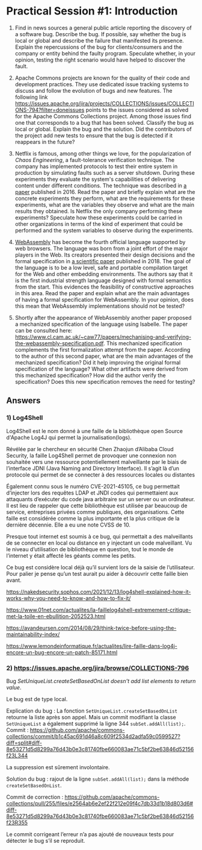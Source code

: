 # Practical Session #1: Introduction

1. Find in news sources a general public article reporting the discovery of a software bug. Describe the bug. If possible, say whether the bug is local or global and describe the failure that manifested its presence. Explain the repercussions of the bug for clients/consumers and the company or entity behind the faulty program. Speculate whether, in your opinion, testing the right scenario would have helped to discover the fault.

2. Apache Commons projects are known for the quality of their code and development practices. They use dedicated issue tracking systems to discuss and follow the evolution of bugs and new features. The following link https://issues.apache.org/jira/projects/COLLECTIONS/issues/COLLECTIONS-794?filter=doneissues points to the issues considered as solved for the Apache Commons Collections project. Among those issues find one that corresponds to a bug that has been solved. Classify the bug as local or global. Explain the bug and the solution. Did the contributors of the project add new tests to ensure that the bug is detected if it reappears in the future?

3. Netflix is famous, among other things we love, for the popularization of *Chaos Engineering*, a fault-tolerance verification technique. The company has implemented protocols to test their entire system in production by simulating faults such as a server shutdown. During these experiments they evaluate the system's capabilities of delivering content under different conditions. The technique was described in [a paper](https://arxiv.org/ftp/arxiv/papers/1702/1702.05843.pdf) published in 2016. Read the paper and briefly explain what are the concrete experiments they perform, what are the requirements for these experiments, what are the variables they observe and what are the main results they obtained. Is Netflix the only company performing these experiments? Speculate how these experiments could be carried in other organizations in terms of the kind of experiment that could be performed and the system variables to observe during the experiments.

4. [WebAssembly](https://webassembly.org/) has become the fourth official language supported by web browsers. The language was born from a joint effort of the major players in the Web. Its creators presented their design decisions and the formal specification in [a scientific paper](https://people.mpi-sws.org/~rossberg/papers/Haas,%20Rossberg,%20Schuff,%20Titzer,%20Gohman,%20Wagner,%20Zakai,%20Bastien,%20Holman%20-%20Bringing%20the%20Web%20up%20to%20Speed%20with%20WebAssembly.pdf) published in 2018. The goal of the language is to be a low level, safe and portable compilation target for the Web and other embedding environments. The authors say that it is the first industrial strength language designed with formal semantics from the start. This evidences the feasibility of constructive approaches in this area. Read the paper and explain what are the main advantages of having a formal specification for WebAssembly. In your opinion, does this mean that WebAssembly implementations should not be tested? 

5.  Shortly after the appearance of WebAssembly another paper proposed a mechanized specification of the language using Isabelle. The paper can be consulted here: https://www.cl.cam.ac.uk/~caw77/papers/mechanising-and-verifying-the-webassembly-specification.pdf. This mechanized specification complements the first formalization attempt from the paper. According to the author of this second paper, what are the main advantages of the mechanized specification? Did it help improving the original formal specification of the language? What other artifacts were derived from this mechanized specification? How did the author verify the specification? Does this new specification removes the need for testing?

## Answers


### 1) Log4Shell 

Log4Shell est le nom donné à une faille de la bibliothèque open Source d'Apache Log4J qui permet la journalisation(logs).  

Révélée par le chercheur en sécurité Chen Zhaojun d’Alibaba Cloud Security, la faille Log4Shell permet de provoquer une connexion non souhaitée vers une ressource potentiellement malveillante par le biais de l’interface JDNI (Java Naming and Directory Interface). Il s’agit là d’un protocole qui permet de se connecter à des ressources locales ou distantes  

Également connu sous le numéro CVE-2021-45105, ce bug permettait d’injecter lors des requêtes LDAP et JNDI codes qui permettaient aux attaquants d’exécuter du code java arbitraire sur un server ou un ordinateur. Il est lieu de rappeler que cette bibliothèque est utilisée par beaucoup de service, entreprises privées comme publiques, des organisations. Cette faille est considérée comme la plus importante et la plus critique de la dernière décennie. Elle a eu une note CVSS de 10. 

Presque tout internet est soumis à ce bug, qui permettait a des malveillants de se connecter en local ou distance en y injectant un code malveillant. Vu le niveau d’utilisation de bibliothèque en question, tout le monde de l’internet y était affecté les géants comme les petits. 

Ce bug est considère local déjà qu’il survient lors de la saisie de l’utilisateur. Pour palier je pense qu’un test aurait pu aider à découvrir cette faille bien avant. 

https://nakedsecurity.sophos.com/2021/12/13/log4shell-explained-how-it-works-why-you-need-to-know-and-how-to-fix-it/ 

https://www.01net.com/actualites/la-faillelog4shell-extremement-critique-met-la-toile-en-ebullition-2052523.html 

https://avandeursen.com/2014/08/29/think-twice-before-using-the-maintainability-index/ 

https://www.lemondeinformatique.fr/actualites/lire-faille-dans-log4j-encore-un-bug-encore-un-patch-85171.html 


### 2) https://issues.apache.org/jira/browse/COLLECTIONS-796  

Bug *SetUniqueList.createSetBasedOnList doesn't add list elements to return value*. 

Le bug est de type local.  

Explication du bug : La fonction `SetUniqueList.createSetBasedOnList` retourne la liste après son appel. Mais un commit modifiant la classe `SetUniqueList` a également supprimé la ligne 344 `subSet.addAll(list);`. Commit : https://github.com/apache/commons-collections/commit/b1c45ac691d46a8c609f2534d2adfa59c0599527?diff=split#diff-8e53271d5d8299a76d43b0e3c81740fbe660083ae71c5bf2be63846d52156f23L344  

La suppression est sûrement involontaire. 

Solution du bug : rajout de la ligne `subSet.addAll(list);` dans la méthode `createSetBasedOnList`.

Commit de correction : https://github.com/apache/commons-collections/pull/255/files/e2564ab6e2ef22f212e09f4c7db33d1b18d803d6#diff-8e53271d5d8299a76d43b0e3c81740fbe660083ae71c5bf2be63846d52156f23R355  

Le commit corrigeant l’erreur n’a pas ajouté de nouveaux tests pour détecter le bug s’il se reproduit. 
